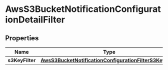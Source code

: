 

# AwsS3BucketNotificationConfigurationDetailFilter


## Properties

| Name | Type | Description | Notes |
|------------ | ------------- | ------------- | -------------|
|**s3KeyFilter** | [**AwsS3BucketNotificationConfigurationFilterS3KeyFilter**](AwsS3BucketNotificationConfigurationFilterS3KeyFilter.md) |  |  [optional] |



